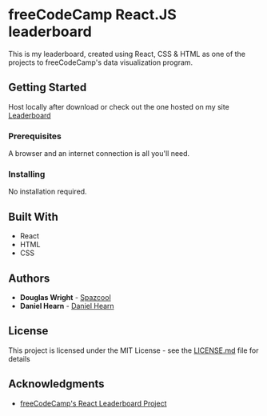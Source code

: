 # freeCodeCamp React.JS leaderboard

This is my leaderboard, created using React, CSS & HTML as one of the projects to freeCodeCamp's data visualization program.

## Getting Started

Host locally after download or check out the one hosted on my site [Leaderboard](http://www.spazcool.com/leaderboard/)

### Prerequisites

A browser and an internet connection is all you'll need.

### Installing

No installation required.

## Built With

* React
* HTML
* CSS

## Authors

* **Douglas Wright** - [Spazcool](https://github.com/Spazcool)
* **Daniel Hearn** - [Daniel Hearn](https://github.com/DanielHearn)

## License

This project is licensed under the MIT License - see the [LICENSE.md](LICENSE.md) file for details

## Acknowledgments

* [freeCodeCamp's React Leaderboard Project](https://www.freecodecamp.org/challenges/build-a-camper-leaderboard)
